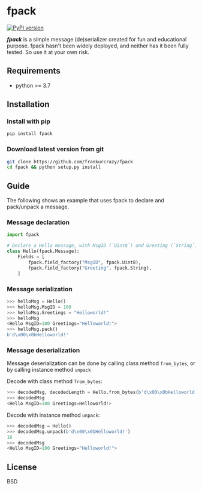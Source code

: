 # fpack

[![PyPI version](https://badge.fury.io/py/fpack.svg)](https://badge.fury.io/py/fpack)

***fpack*** is a simple message (de)serializer created for fun and educational purpose.
fpack hasn't been widely deployed, and neither has it been fully tested. So use it at your own risk.

## Requirements
 - python >= 3.7

## Installation
### Install with pip
```bash
pip install fpack
```

### Download latest version from git
```bash
git clone https://github.com/frankurcrazy/fpack
cd fpack && python setup.py install
```

## Guide
The following shows an example that uses fpack to declare and pack/unpack a message.

### Message declaration
```python
import fpack

# Declare a Hello message, with MsgID (`Uint8`) and Greeting (`String`) field.
class Hello(fpack.Message):
    Fields = [
        fpack.field_factory("MsgID", fpack.Uint8),
        fpack.field_factory("Greeting", fpack.String),
    ]
```

### Message serialization
```python
>>> helloMsg = Hello()
>>> helloMsg.MsgID = 100
>>> helloMsg.Greetings = "Helloworld!"
>>> helloMsg
<Hello MsgID=100 Greetings="Helloworld!">
>>> helloMsg.pack()
b'd\x00\x0bHelloworld!'
```

### Message deserialization
Message deserialization can be done by calling class method `from_bytes`, or by calling instance method `unpack`

Decode with class method `from_bytes`:
```python
>>> decodedMsg, decodedLength = Hello.from_bytes(b'd\x00\x0bHelloworld!')   # using the byte-stream from previous example
>>> decodedMsg
<Hello MsgID=100 Greetings=Helloworld!>
```

Decode with instance method `unpack`:
```python
>>> decodedMsg = Hello()
>>> decodedMsg.unpack(b'd\x00\x0bHelloworld!')
16
>>> decodedMsg
<Hello MsgID=100 Greetings="Helloworld!">
```

## License
BSD
